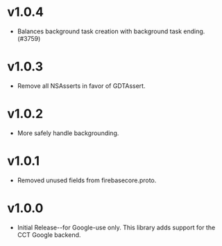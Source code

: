 # v1.0.4
- Balances background task creation with background task ending. (#3759)

# v1.0.3
- Remove all NSAsserts in favor of GDTAssert.

# v1.0.2
- More safely handle backgrounding.

# v1.0.1
- Removed unused fields from firebasecore.proto.

# v1.0.0
- Initial Release--for Google-use only. This library adds support for the CCT
Google backend.
